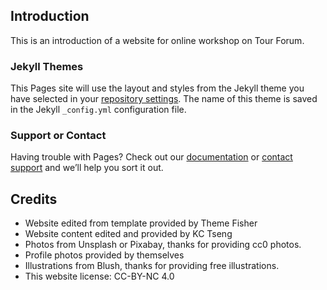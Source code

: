 ## Introduction
This is an introduction of a website for online workshop on Tour Forum. 


### Jekyll Themes

This Pages site will use the layout and styles from the Jekyll theme you have selected in your [repository settings](https://github.com/jokctseng/tourforumws/settings/pages). The name of this theme is saved in the Jekyll `_config.yml` configuration file.

### Support or Contact

Having trouble with Pages? Check out our [documentation](https://docs.github.com/categories/github-pages-basics/) or [contact support](https://support.github.com/contact) and we’ll help you sort it out.

## Credits
- Website edited from template provided by Theme Fisher
- Website content edited and provided by KC Tseng
- Photos from Unsplash or Pixabay, thanks for providing cc0 photos.
- Profile photos provided by themselves
- Illustrations from Blush, thanks for providing free illustrations.
- This website license: CC-BY-NC 4.0
 
